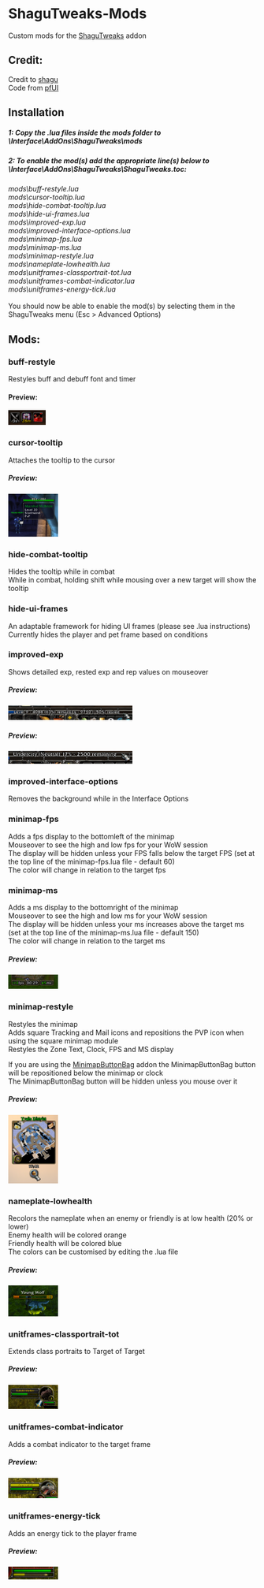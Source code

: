 # ShaguTweaks-Mods
Custom mods for the [ShaguTweaks](https://shagu.org/ShaguTweaks/) addon

## Credit:<br>
Credit to [shagu](https://github.com/shagu)
<br>
Code from [pfUI](https://shagu.org/pfUI/)

## Installation

##### 1: Copy the .lua files inside the mods folder to \Interface\AddOns\ShaguTweaks\mods

##### 2: To enable the mod(s) add the appropriate line(s) below to \Interface\AddOns\ShaguTweaks\ShaguTweaks.toc:
<i>
mods\buff-restyle.lua<br>
mods\cursor-tooltip.lua<br>
mods\hide-combat-tooltip.lua<br>
mods\hide-ui-frames.lua<br>
mods\improved-exp.lua<br>
mods\improved-interface-options.lua<br>
mods\minimap-fps.lua<br>
mods\minimap-ms.lua<br>
mods\minimap-restyle.lua<br>
mods\nameplate-lowhealth.lua<br>
mods\unitframes-classportrait-tot.lua<br>
mods\unitframes-combat-indicator.lua<br>
mods\unitframes-energy-tick.lua<br>
</i>
<br>
You should now be able to enable the mod(s) by selecting them in the ShaguTweaks menu (Esc > Advanced Options)

## Mods:

### buff-restyle
Restyles buff and debuff font and timer<br>

#### Preview:
<img src="https://raw.githubusercontent.com/GryllsAddons/AddonPreviews/main/ShaguTweaks-Mods/ST_BuffRestyle.png" width=15% height=15%/>

### cursor-tooltip
Attaches the tooltip to the cursor<br>

##### Preview:
<img src="https://raw.githubusercontent.com/GryllsAddons/AddonPreviews/main/ShaguTweaks-Mods/ST_TooltipCursor.png" width=20% height=20%/>

### hide-combat-tooltip
Hides the tooltip while in combat<br>
While in combat, holding shift while mousing over a new target will show the tooltip

### hide-ui-frames
An adaptable framework for hiding UI frames (please see .lua instructions)<br>
Currently hides the player and pet frame based on conditions

### improved-exp
Shows detailed exp, rested exp and rep values on mouseover

##### Preview:
<img src="https://github.com/GryllsAddons/AddonPreviews/blob/main/ShaguTweaks-Mods/ST_ImpExp1.png" width=50% height=20%/>

##### Preview:
<img src="https://github.com/GryllsAddons/AddonPreviews/blob/main/ShaguTweaks-Mods/ST_ImpExp2.png" width=50% height=20%/>

### improved-interface-options
Removes the background while in the Interface Options

### minimap-fps
Adds a fps display to the bottomleft of the minimap<br>
Mouseover to see the high and low fps for your WoW session<br>
The display will be hidden unless your FPS falls below the target FPS (set at the top line of the minimap-fps.lua file - default 60)<br>
The color will change in relation to the target fps

### minimap-ms
Adds a ms display to the bottomright of the minimap<br>
Mouseover to see the high and low ms for your WoW session<br>
The display will be hidden unless your ms increases above the target ms (set at the top line of the minimap-ms.lua file - default 150)<br>
The color will change in relation to the target ms

##### Preview:
<img src="https://raw.githubusercontent.com/GryllsAddons/AddonPreviews/main/ShaguTweaks-Mods/ST_FPSMS.png" width=20% height=20%/><br>

### minimap-restyle
Restyles the minimap<br>
Adds square Tracking and Mail icons and repositions the PVP icon when using the square minimap module<br>
Restyles the Zone Text, Clock, FPS and MS display

If you are using the [MinimapButtonBag](https://github.com/McPewPew/MinimapButtonBag-TurtleWoW) addon the MinimapButtonBag button will be repositioned below the minimap or clock<br>
The MinimapButtonBag button will be hidden unless you mouse over it<br>

##### Preview:
<img src="https://raw.githubusercontent.com/GryllsAddons/AddonPreviews/main/ShaguTweaks-Mods/ST_Restyle.png" width=20% height=20%/>

### nameplate-lowhealth
Recolors the nameplate when an enemy or friendly is at low health (20% or lower)<br>
Enemy health will be colored orange<br>
Friendly health will be colored blue<br>
The colors can be customised by editing the .lua file

##### Preview:
<img src="https://raw.githubusercontent.com/GryllsAddons/AddonPreviews/main/ShaguTweaks-Mods/ST_Lowhealth.png" width=20% height=20%/>

### unitframes-classportrait-tot
Extends class portraits to Target of Target

##### Preview:
<img src="https://raw.githubusercontent.com/GryllsAddons/AddonPreviews/main/ShaguTweaks-Mods/ST_TOTPortrait.png" width=20% height=20%/>

### unitframes-combat-indicator
Adds a combat indicator to the target frame

##### Preview:
<img src="https://raw.githubusercontent.com/GryllsAddons/AddonPreviews/main/ShaguTweaks-Mods/ST_CombatIndicator.png" width=20% height=20%/>

### unitframes-energy-tick
Adds an energy tick to the player frame

##### Preview:
<img src="https://github.com/GryllsAddons/AddonPreviews/blob/main/ShaguTweaks-Mods/ST_EnergyTick.png" width=20% height=20%/>
